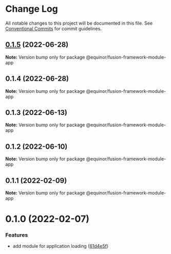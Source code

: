 # Change Log

All notable changes to this project will be documented in this file.
See [Conventional Commits](https://conventionalcommits.org) for commit guidelines.

## [0.1.5](https://github.com/equinor/fusion-framework/compare/@equinor/fusion-framework-module-app@0.1.4...@equinor/fusion-framework-module-app@0.1.5) (2022-06-28)

**Note:** Version bump only for package @equinor/fusion-framework-module-app





## 0.1.4 (2022-06-28)

**Note:** Version bump only for package @equinor/fusion-framework-module-app





## 0.1.3 (2022-06-13)

**Note:** Version bump only for package @equinor/fusion-framework-module-app





## 0.1.2 (2022-06-10)

**Note:** Version bump only for package @equinor/fusion-framework-module-app





## 0.1.1 (2022-02-09)

**Note:** Version bump only for package @equinor/fusion-framework-module-app





# 0.1.0 (2022-02-07)


### Features

* add module for application loading ([61d4e5f](https://github.com/equinor/fusion-framework/commit/61d4e5fa0df6308155bf830e68d902cecb8146c2))
